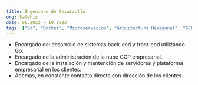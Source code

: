 ```yaml
---
title: Ingeniero de Desarrollo
org: Safehis
date: 06.2022 – 10.2023
tags: ["Go", "Docker", "Microservicios", "Arquitectura Hexagonal", "GCP", "Linux", "Git"]
---
```


- Encargado del desarrollo de sistemas back-end y front-end utilizando Go.
- Encargado de la administración de la nube GCP empresarial.
- Encargado de la instalación y mantención de servidores y plataforma empresarial en los clientes.
- Además, en constante contacto directo con dirección de los clientes.
